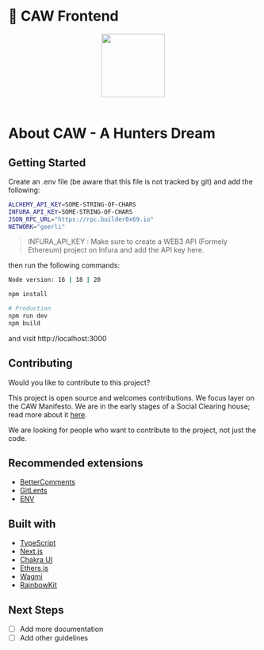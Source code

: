 # 🌙 CAW Frontend 
<p align="center">
  <a href="https://caw.is">
      <img src="public/assets/tokens/caw.png" height="128">
  </a>  
<br>
<br>
</p>

# About CAW - A Hunters Dream

## Getting Started

Create an .env file (be aware that this file is not tracked by git) and add the following:

```bash
ALCHEMY_API_KEY=SOME-STRING-OF-CHARS
INFURA_API_KEY=SOME-STRING-OF-CHARS
JSON_RPC_URL="https://rpc.builder0x69.io"
NETWORK="goerli"

```
> INFURA_API_KEY : Make sure to create a WEB3 API (Formely Ethereum) project on Infura and add the API key here.

then run the following commands:
```sh
Node version: 16 | 18 | 20

npm install

# Production
npm run dev
npm build
```
and visit http://localhost:3000

## Contributing
Would you like to contribute to this project?

This project is open source and welcomes contributions. We focus layer on the CAW Manifesto. We are in the early stages of a Social Clearing house; read more about it [here](https://caw.is/).

We are looking for people who want to contribute to the project, not just the code.

## Recommended extensions
 - [BetterComments](https://marketplace.visualstudio.com/items?itemName=aaron-bond.better-comments)
 - [GitLents](https://marketplace.visualstudio.com/items?itemName=eamodio.gitlens)
 - [ENV](https://marketplace.visualstudio.com/items?itemName=IronGeek.vscode-env)

## Built with
 - [TypeScript](https://www.typescriptlang.org/)
 - [Next.js](https://nextjs.org/)
 - [Chakra UI](https://chakra-ui.com/)
 - [Ethers.js](https://docs.ethers.io/v5/)
 - [Wagmi](https://wagmi.sh/)
 - [RainbowKit](https://www.rainbowkit.com/)

## Next Steps
- [ ] Add more documentation
- [ ] Add other guidelines
